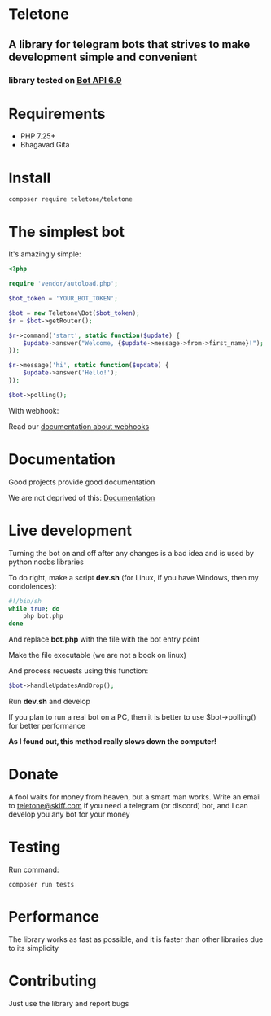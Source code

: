 # Teletone

## A library for telegram bots that strives to make development simple and convenient

### library tested on [Bot API 6.9](https://core.telegram.org/bots/api#september-22-2023)

# Requirements

- PHP 7.25+
- Bhagavad Gita

# Install

`composer require teletone/teletone`

# The simplest bot

It's amazingly simple:

```php
<?php

require 'vendor/autoload.php';

$bot_token = 'YOUR_BOT_TOKEN';

$bot = new Teletone\Bot($bot_token);
$r = $bot->getRouter();

$r->command('start', static function($update) {
    $update->answer("Welcome, {$update->message->from->first_name}!");
});

$r->message('hi', static function($update) {
    $update->answer('Hello!');
});

$bot->polling();
```

With webhook:

Read our [documentation about webhooks](docs/05_WEBHOOK.md)

# Documentation

Good projects provide good documentation

We are not deprived of this: [Documentation](docs/00_MAIN.md)

# Live development

Turning the bot on and off after any changes is a bad idea and is used by python noobs libraries

To do right, make a script **dev.sh** (for Linux, if you have Windows, then my condolences):

```bash
#!/bin/sh
while true; do
    php bot.php
done
```

And replace **bot.php** with the file with the bot entry point

Make the file executable (we are not a book on linux)

And process requests using this function:

```php
$bot->handleUpdatesAndDrop();
```

Run **dev.sh** and develop

If you plan to run a real bot on a PC, then it is better to use $bot->polling() for better performance

**As I found out, this method really slows down the computer!**

# Donate

A fool waits for money from heaven, but a smart man works. Write an email to teletone@skiff.com if you need a telegram (or discord) bot, and I can develop you any bot for your money

# Testing

Run command:
```
composer run tests
```

# Performance

The library works as fast as possible, and it is faster than other libraries due to its simplicity

# Contributing

Just use the library and report bugs